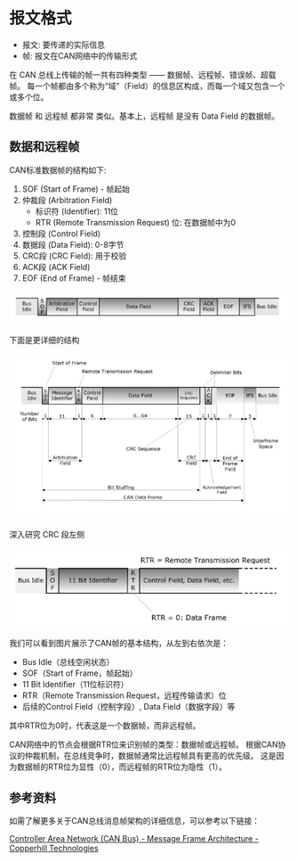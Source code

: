 # 报文格式

- 报文: 要传递的实际信息
- 帧: 报文在CAN网络中的传输形式

在 CAN 总线上传输的帧一共有四种类型 —— 数据帧、远程帧、错误帧、超载帧。
每一个帧都由多个称为“域”（Field）的信息区构成，而每一个域又包含一个或多个位。

数据帧 和 远程帧 都非常 类似。基本上，远程帧 是没有 Data Field 的数据帧。
## 数据和远程帧

CAN标准数据帧的结构如下:
1. SOF (Start of Frame) - 帧起始
2. 仲裁段 (Arbitration Field)
    - 标识符 (Identifier): 11位
    - RTR (Remote Transmission Request) 位: 在数据帧中为0
3. 控制段 (Control Field)
4. 数据段 (Data Field): 0-8字节
5. CRC段 (CRC Field): 用于校验
6. ACK段 (ACK Field)
7. EOF (End of Frame) - 帧结束

![](../attachments/Pasted%20image%2020241010162238.png "**CAN Data Frame Architecture**")

下面是更详细的结构

![](../attachments/Pasted%20image%2020241010162659.png)

深入研究 CRC 段左侧

![](../attachments/Pasted%20image%2020241010163647.png)

我们可以看到图片展示了CAN帧的基本结构，从左到右依次是：
- Bus Idle（总线空闲状态）
- SOF（Start of Frame，帧起始）
- 11 Bit Identifier（11位标识符）
- RTR（Remote Transmission Request，远程传输请求）位
- 后续的Control Field（控制字段）, Data Field（数据字段）等

其中RTR位为0时，代表这是一个数据帧，而非远程帧。

CAN网络中的节点会根据RTR位来识别帧的类型：数据帧或远程帧。
根据CAN协议的仲裁机制，在总线竞争时，数据帧通常比远程帧具有更高的优先级。
这是因为数据帧的RTR位为显性（0），而远程帧的RTR位为隐性（1）。

## 参考资料

如需了解更多关于CAN总线消息帧架构的详细信息，可以参考以下链接：

[Controller Area Network (CAN Bus) - Message Frame Architecture - Copperhill Technologies](https://copperhilltech.com/blog/controller-area-network-can-bus-message-frame-architecture/)